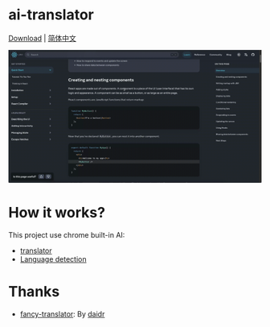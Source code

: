 # ai-translator

[Download](https://github.com/Plumbiu/zh-translator/releases) | [简体中文](./README-zh.md)

![extension](./assets/extension.gif)

# How it works?

This project use chrome built-in AI:

- [translator](https://developer.chrome.com/docs/ai/translator-api)
- [Language detection](https://developer.chrome.com/docs/ai/language-detection)

# Thanks

- [fancy-translator](https://github.com/daidr/fancy-translator): By [daidr](https://github.com/daidr)
